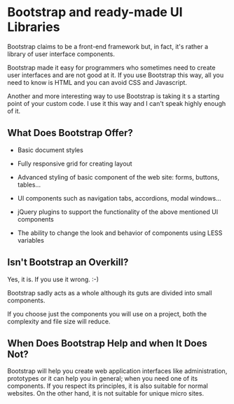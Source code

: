 Bootstrap and ready-made UI Libraries
=====================================

Bootstrap claims to be a front-end framework but, in fact, it's rather a library
of user interface components.

Bootstrap made it easy for programmers who sometimes need to create user
interfaces and are not good at it. If you use Bootstrap this way, all you need
to know is HTML and you can avoid CSS and Javascript.

Another and more interesting way to use Bootstrap is taking it s a starting
point of your custom code. I use it this way and I can't speak highly enough of
it.

What Does Bootstrap Offer?
--------------------------

-   Basic document styles

-   Fully responsive grid for creating layout

-   Advanced styling of basic component of the web site: forms, buttons,
    tables...

-   UI components such as navigation tabs, accordions, modal windows…

-   jQuery plugins to support the functionality of the above mentioned UI
    components

-   The ability to change the look and behavior of components using LESS
    variables

Isn't Bootstrap an Overkill?
----------------------------

Yes, it is. If you use it wrong. :-)

Bootstrap sadly acts as a whole although its guts are divided into small
components.

If you choose just the components you will use on a project, both the complexity
and file size will reduce.

When Does Bootstrap Help and when It Does Not?
----------------------------------------------

Bootstrap will help you create web application interfaces like administration,
prototypes or it can help you in general; when you need one of its components.
If you respect its principles, it is also suitable for normal websites. On the
other hand, it is not suitable for unique micro sites.
